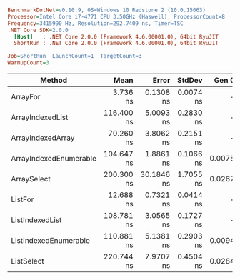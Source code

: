 ``` ini

BenchmarkDotNet=v0.10.9, OS=Windows 10 Redstone 2 (10.0.15063)
Processor=Intel Core i7-4771 CPU 3.50GHz (Haswell), ProcessorCount=8
Frequency=3415990 Hz, Resolution=292.7409 ns, Timer=TSC
.NET Core SDK=2.0.0
  [Host]   : .NET Core 2.0.0 (Framework 4.6.00001.0), 64bit RyuJIT
  ShortRun : .NET Core 2.0.0 (Framework 4.6.00001.0), 64bit RyuJIT

Job=ShortRun  LaunchCount=1  TargetCount=3  
WarmupCount=3  

```
 |                 Method |       Mean |      Error |    StdDev |  Gen 0 | Allocated |
 |----------------------- |-----------:|-----------:|----------:|-------:|----------:|
 |               ArrayFor |   3.736 ns |  0.1308 ns | 0.0074 ns |      - |       0 B |
 |       ArrayIndexedList | 116.400 ns |  5.0093 ns | 0.2830 ns |      - |       0 B |
 |      ArrayIndexedArray |  70.260 ns |  3.8062 ns | 0.2151 ns |      - |       0 B |
 | ArrayIndexedEnumerable | 104.647 ns |  1.8861 ns | 0.1066 ns | 0.0075 |      32 B |
 |            ArraySelect | 200.300 ns | 30.1846 ns | 1.7055 ns | 0.0267 |     112 B |
 |                ListFor |  12.688 ns |  0.7321 ns | 0.0414 ns |      - |       0 B |
 |        ListIndexedList | 108.781 ns |  3.0565 ns | 0.1727 ns |      - |       0 B |
 |  ListIndexedEnumerable | 110.881 ns |  5.1381 ns | 0.2903 ns | 0.0094 |      40 B |
 |             ListSelect | 220.744 ns |  7.9707 ns | 0.4504 ns | 0.0284 |     120 B |
